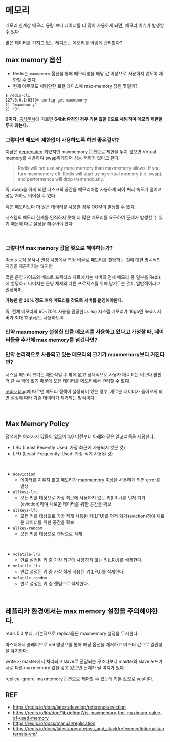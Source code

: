 # 메모리

메모리 한계상 메모리 용량 보다 데이터를 더 많이 사용하게 되면, 메모리 이슈가 발생할 수 있다.

많은 데이터를 가지고 있는 레디스는 메모리를 어떻게 관리할까?


## max memory 옵션
- Redis는 `maxmemory` 옵션을 통해 메모리양을 해당 값 이상으로 사용하지 않도록 제한할 수 있다.
- 현재 아무것도 세팅안한 로컬 레디스에 max-memory 값은 몇일까?

```redis
$ redis-cli
127.0.0.1:6379> config get maxmemory
1) "maxmemory"
2) "0"
```

**0이다.** [공식문서](https://redis.io/docs/latest/develop/reference/eviction/)에 따르면 **64bit 환경인 경우 기본 값을 0으로 세팅하며 메모리 제한을 두지 않는다.**

### 그렇다면 메모리 제한없이 사용하도록 하면 좋은걸까?
지금은 [deprecated](https://redis.io/docs/latest/operate/oss_and_stack/reference/internals/internals-vm/) 되었지만 maxmemory 옵션으로 제한을 두지 않으면 Virtual memory를 사용하여 swap하게되어 성능 저하가 있다고 한다.

> Redis will not use any more memory than maxmemory allows.
If you turn maxmemory off, Redis will start using virtual memory (i.e. swap), and performance will drop tremendously.

즉, swap을 하게 되면 디스크의 공간을 메모리처럼 사용하게 되어 처리 속도가 떨어져 성능 저하로 이어질 수 있다.

혹은 메모리보다 더 많은 데이터를 사용한 경우 OOM이 발생할 수 있다.

시스템의 메모리 한계를 인식하지 못해 더 많은 메모리를 요구하여 문제가 발생할 수 있기 때문에 따로 설정을 해주어야 한다.

<br>

### 그렇다면 max memory 값을 몇으로 해야하는가?
Redis 공식 문서나 권장 사항에서 특정 비율로 메모리를 할당하는 것에 대한 명시적인 지침을 제공하지는 않지만

많은 운영 가이드와 베스트 프랙티스 자료에서는 서버의 전체 메모리 중 일부를 Redis에 할당하고 나머지는 운영 체제와 다른 프로세스를 위해 남겨두는 것이 일반적이라고 권장하며,

**가능한 한 30% 정도 여유 메모리를 갖도록 서버를 운영해야한다.**

즉, 전체 메모리의 60~70% 사용을 권장한다. ex) 시스템 메모리가 16gb면 Redis 서버가 최대 12gb정도 사용하도록


### 만약 maxmemory 설정한 만큼 메모리를 사용하고 있다고 가정할 때, 데이터들을 추가해 max memory를 넘긴다면?
### 만약 논리적으로 사용되고 있는 메모리의 크기가 maxmemory보다 커진다면?

시스템 메모리 크기는 제한적일 수 밖에 없고 상대적으로 사용자 데이터는 이보다 훨씬 더 클 수 밖에 없기 때문에 모든 데이터를 메모리에서 관리할 수 없다.

[redis-blog](https://redis.io/kb/doc/1jbxid5qq7/is-maxmemory-the-maximum-value-of-used-memory)에 따르면 메모리 정책이 설정되어 있는 경우, 새로운 데이터가 들어오게 되면 설정에 따라 기존 데이터가 제거되는 방식이다.

<br>

## Max Memory Policy
정책에는 여러가지 값들이 있으며 4.0 버전부터 아래와 같은 알고리즘을 제공한다.
- LRU (Least Recently Used: 가장 최근에 사용되지 않은 것) 
- LFU (Least-Frequently-Used: 가장 적게 사용된 것) 

<br>

- `noeviction`
  - 데이터를 지우지 않고 메모리가 maxmemory 이상을 사용하게 되면 error를 발생
- `allkeys-lru`
  - 모든 키를 대상으로 가장 최근에 사용하지 않는 키(LRU)를 먼저 퇴거(eviction)하여 새로운 데이터를 위한 공간을 확보
- `allkeys-lfu`
  - 모든 키를 대상으로 가장 적게 사용된 키(LFU)를 먼저 퇴거(eviction)하여 새로운 데이터를 위한 공간을 확보
- `allkey-random`
  - 모든 키를 대상으로 랜덤으로 삭제

<br>

- `volatile-lru`
  - 만료 설정된 키 중 가장 최근에 사용하지 않는 키(LRU)를 삭제한다.
- `volatile-lfu`
  - 만료 설정된 키 중 가장 적게 사용된 키(LFU)를 삭제한다.
- `volatile-random`
  - 만료 설정된 키 중 랜덤으로 삭제한다.

<br>


## 레플리카 환경에서는 max memory 설정을 주의해야한다.
redis 5.0 부터, 기본적으로 replica들은 maxmemory 설정을 무시한다.

마스터에서 슬레이브로 del 명령으롤 통해 해당 옵션을 제거하고 마스터 값으로 일관성을 유지한다.

write 가 master에서 처리되고 slave로 전달되는 구조다보니 master와 slave 노드가 서로 다른 maxmemory 값을 갖고 있으면 문제가 될 여지가 있다.

replica-ignore-maxmemory 옵션으로 제어할 수 있는데 기본 값으로 yes이다.

## REF
- https://redis.io/docs/latest/develop/reference/eviction
- https://redis.io/kb/doc/1jbxid5qq7/is-maxmemory-the-maximum-value-of-used-memory
- https://redis.io/docs/manual/replication
- https://redis.io/docs/latest/operate/oss_and_stack/reference/internals/internals-vm/